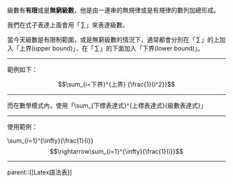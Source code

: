 級數有**有限**或是**無窮級數**，他是由一連串的無規律或是有規律的數列加總形成。

我們在式子表達上面會用「$\,\sum\,$」來表達級數。

當今天級數是有限制範圍，或是無窮級數的情況下，通常都會分別在「$\,\sum\,$」的上加入「上界(upper bound)」，在「$\,\sum\,$」的下面加入「下界(lower bound)」。
- - -
範例如下：

$$\sum_{i=下界}^{上界} {\frac{1}{i^2}}$$
- - -
而在數學模式內，使用「\\sum\_{下標表達式}^{上標表達式}{級數表達式}」

- - - 
使用範例：

\\sum\_\{i=1\}\^{\\infty\}\{\\frac{1}{i}\}
$$\rightarrow\sum_{i=1}^{\infty}{\frac{1}{i}}$$
- - -
parent::[[Latex語法表]]